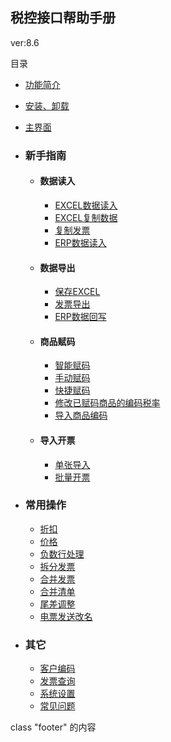 ## 税控接口帮助手册

ver:8.6

目录

  * [功能简介](corpcontent.html)
  * [安装、卸载](install.html)
  * [主界面](mainform.html)

  * ### 新手指南

    * #### 数据读入

      * [EXCEL数据读入](openexcel.html)
      * [EXCEL复制数据](clipboardexcel.html)
      * [复制发票](fpcx.html)
      * [ERP数据读入](erp.html)
    * #### 数据导出

      * [保存EXCEL](saveexcel.html)
      * [发票导出](fpcx.html)
      * [ERP数据回写](erp.html)
    * #### 商品赋码

      * [智能赋码](spbm.html#znfm)
      * [手动赋码](spbm.html#sdfm)
      * [快捷赋码](spbm.html#kjfm)
      * [修改已赋码商品的编码税率](spbm.html#xgbm)
      * [导入商品编码](spbm.html#drbm)
    * #### 导入开票

      * [单张导入](fpdr.html#dz)
      * [批量开票](fpdr.html#pl)
  * ### 常用操作

    * [折扣](zk.html#zk)
    * [价格](zk.html#jg)
    * [负数行处理](zk.html#fsh)
    * [拆分发票](cffp.html)
    * [合并发票](hbfp.html#hbfp)
    * [合并清单](hbfp.html#gbqd)
    * [尾差调整](wctj.html)
    * [电票发送改名](autopost.html)
  * ### 其它

    * [客户编码](customer.html)
    * [发票查询](fpcx.html)
    * [系统设置](setup.html)
    * [常见问题](faq.html)

class "footer" 的内容

